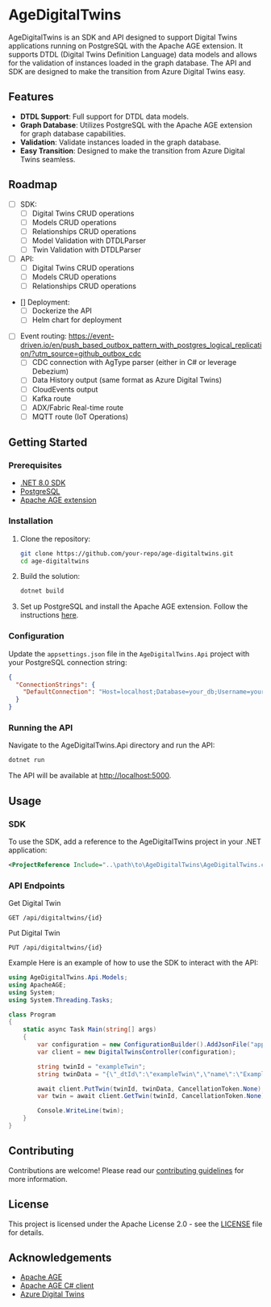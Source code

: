 # AgeDigitalTwins

AgeDigitalTwins is an SDK and API designed to support Digital Twins applications running on PostgreSQL with the Apache AGE extension. It supports DTDL (Digital Twins Definition Language) data models and allows for the validation of instances loaded in the graph database. The API and SDK are designed to make the transition from Azure Digital Twins easy.

## Features

- **DTDL Support**: Full support for DTDL data models.
- **Graph Database**: Utilizes PostgreSQL with the Apache AGE extension for graph database capabilities.
- **Validation**: Validate instances loaded in the graph database.
- **Easy Transition**: Designed to make the transition from Azure Digital Twins seamless.

## Roadmap

- [ ] SDK:
  - [ ] Digital Twins CRUD operations
  - [ ] Models CRUD operations
  - [ ] Relationships CRUD operations
  - [ ] Model Validation with DTDLParser
  - [ ] Twin Validation with DTDLParser
- [ ] API:
  - [ ] Digital Twins CRUD operations
  - [ ] Models CRUD operations
  - [ ] Relationships CRUD operations
- [] Deployment:
  - [ ] Dockerize the API
  - [ ] Helm chart for deployment
- [ ] Event routing: <https://event-driven.io/en/push_based_outbox_pattern_with_postgres_logical_replication/?utm_source=github_outbox_cdc>
  - [ ] CDC connection with AgType parser (either in C# or leverage Debezium)
  - [ ] Data History output (same format as Azure Digital Twins)
  - [ ] CloudEvents output
  - [ ] Kafka route
  - [ ] ADX/Fabric Real-time route
  - [ ] MQTT route (IoT Operations)

## Getting Started

### Prerequisites

- [.NET 8.0 SDK](https://dotnet.microsoft.com/download/dotnet/8.0)
- [PostgreSQL](https://www.postgresql.org/download/)
- [Apache AGE extension](https://age.apache.org/)

### Installation

1. Clone the repository:

    ```sh
    git clone https://github.com/your-repo/age-digitaltwins.git
    cd age-digitaltwins
    ```

2. Build the solution:

    ```sh
    dotnet build
    ```

3. Set up PostgreSQL and install the Apache AGE extension. Follow the instructions [here](https://age.apache.org/age-manual/master/intro.html).

### Configuration

Update the `appsettings.json` file in the `AgeDigitalTwins.Api` project with your PostgreSQL connection string:

```json
{
  "ConnectionStrings": {
    "DefaultConnection": "Host=localhost;Database=your_db;Username=your_user;Password=your_password"
  }
}
```

### Running the API

Navigate to the AgeDigitalTwins.Api directory and run the API:

```sh
dotnet run
```

The API will be available at <http://localhost:5000>.

## Usage

### SDK

To use the SDK, add a reference to the AgeDigitalTwins project in your .NET application:

```xml
<ProjectReference Include="..\path\to\AgeDigitalTwins\AgeDigitalTwins.csproj" />
```

### API Endpoints

Get Digital Twin

```http
GET /api/digitaltwins/{id}
```

Put Digital Twin

```http
PUT /api/digitaltwins/{id}
```

Example
Here is an example of how to use the SDK to interact with the API:

```csharp
using AgeDigitalTwins.Api.Models;
using ApacheAGE;
using System;
using System.Threading.Tasks;

class Program
{
    static async Task Main(string[] args)
    {
        var configuration = new ConfigurationBuilder().AddJsonFile("appsettings.json").Build();
        var client = new DigitalTwinsController(configuration);

        string twinId = "exampleTwin";
        string twinData = "{\"_dtId\":\"exampleTwin\",\"name\":\"Example Twin\"}";

        await client.PutTwin(twinId, twinData, CancellationToken.None);
        var twin = await client.GetTwin(twinId, CancellationToken.None);

        Console.WriteLine(twin);
    }
}
```

## Contributing

Contributions are welcome! Please read our [contributing guidelines](CONTRIBUTING.md) for more information.

## License

This project is licensed under the Apache License 2.0 - see the [LICENSE](LICENSE) file for details.

## Acknowledgements

- [Apache AGE](https://age.apache.org/)
- [Apache AGE C# client](https://github.com/Allison-E/pg-age)
- [Azure Digital Twins](https://azure.microsoft.com/en-us/services/digital-twins/)
